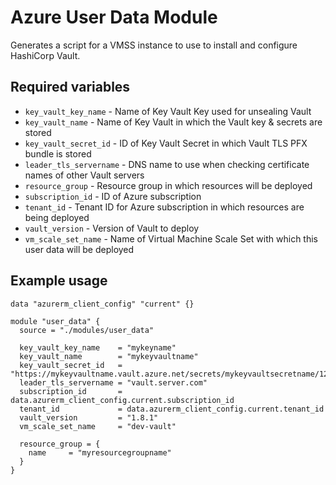 # Azure User Data Module

Generates a script for a VMSS instance to use to install and configure HashiCorp Vault.

## Required variables

* `key_vault_key_name` - Name of Key Vault Key used for unsealing Vault
* `key_vault_name` - Name of Key Vault in which the Vault key & secrets are stored
* `key_vault_secret_id` - ID of Key Vault Secret in which Vault TLS PFX bundle is stored
* `leader_tls_servername` - DNS name to use when checking certificate names of other Vault servers
* `resource_group` - Resource group in which resources will be deployed
* `subscription_id` - ID of Azure subscription
* `tenant_id` - Tenant ID for Azure subscription in which resources are being deployed
* `vault_version` - Version of Vault to deploy
* `vm_scale_set_name` - Name of Virtual Machine Scale Set with which this user data will be deployed

## Example usage

```hcl
data "azurerm_client_config" "current" {}

module "user_data" {
  source = "./modules/user_data"

  key_vault_key_name    = "mykeyname"
  key_vault_name        = "mykeyvaultname"
  key_vault_secret_id   = "https://mykeyvaultname.vault.azure.net/secrets/mykeyvaultsecretname/12ab12ab12ab12ab12ab12ab12ab12ab"
  leader_tls_servername = "vault.server.com"
  subscription_id       = data.azurerm_client_config.current.subscription_id
  tenant_id             = data.azurerm_client_config.current.tenant_id
  vault_version         = "1.8.1"
  vm_scale_set_name     = "dev-vault"

  resource_group = {
    name     = "myresourcegroupname"
  }
}
```
